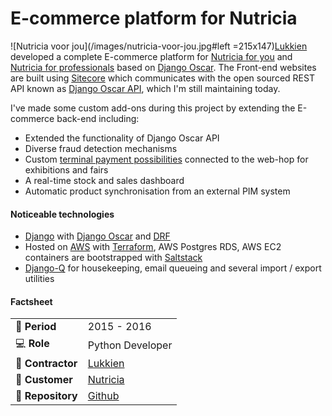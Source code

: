 # E-commerce platform for Nutricia

![Nutricia voor jou](/images/nutricia-voor-jou.jpg#left =215x147)[Lukkien](http://www.lukkien.nl) developed a complete E-commerce platform for [Nutricia for you](https://www.nutriciavoorjou.nl) and [Nutricia for professionals](https://www.nutriciavoorprofessionals.nl/) based on [Django Oscar](https://github.com/django-oscar/django-oscar). The Front-end websites are built using [Sitecore](https://www.sitecore.com) which communicates with the open sourced REST API known as [Django Oscar API](https://django-oscar-api.readthedocs.io/en/latest/), which I'm still maintaining today.


I've made some custom add-ons during this project by extending the E-commerce back-end including:
- Extended the functionality of Django Oscar API
- Diverse fraud detection mechanisms
- Custom [terminal payment possibilities](https://payplaza.com/nutricia-implements-point2pay/) connected to the web-hop for exhibitions and fairs
- A real-time stock and sales dashboard
- Automatic product synchronisation from an external PIM system


#### Noticeable technologies
- [Django](https://www.djangoproject.com/) with [Django Oscar](https://github.com/django-oscar/django-oscar) and [DRF](https://www.django-rest-framework.org/)
- Hosted on [AWS](https://aws.amazon.com/) with [Terraform](https://www.terraform.io/), AWS Postgres RDS, AWS EC2 containers are bootstrapped with [Saltstack](https://www.saltstack.com/)
- [Django-Q](https://django-q.readthedocs.io/en/latest/) for housekeeping, email queueing and several import / export utilities


#### Factsheet
|                            |                                                             |
| -------------------------- | ----------------------------------------------------------- |
| :calendar: **Period**      | 2015 - 2016                                                 |
| :computer: **Role**        | Python Developer                                            |
| :office: **Contractor**    | [Lukkien](https://www.lukkien.com/)                         |
| :man: **Customer**         | [Nutricia](https://www.nutriciavoorjou.nl)                  |
| :link: **Repository**      | [Github](https://github.com/django-oscar/django-oscar-api/) |
